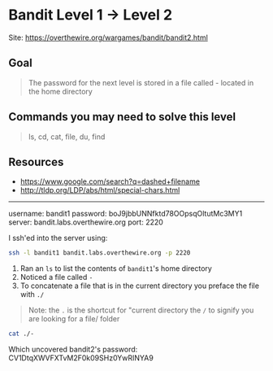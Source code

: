 # Bandit Level 1 → Level 2

Site: https://overthewire.org/wargames/bandit/bandit2.html
## Goal
> The password for the next level is stored in a file called - located in the home directory

## Commands you may need to solve this level
> ls, cd, cat, file, du, find

## Resources
* https://www.google.com/search?q=dashed+filename
* http://tldp.org/LDP/abs/html/special-chars.html
-----------------

username: bandit1
password: boJ9jbbUNNfktd78OOpsqOltutMc3MY1
server: bandit.labs.overthewire.org
port: 2220

I ssh'ed into the server using:
```bash
ssh -l bandit1 bandit.labs.overthewire.org -p 2220
```

1. Ran an `ls` to list the contents of `bandit1`'s home directory
2. Noticed a file called `-`
3. To concatenate a file that is in the current directory you preface the file with `./`
> Note:
> the `.` is the shortcut for "current directory
> the `/` to signify you are looking for a file/ folder
```bash
cat ./-
```
Which uncovered bandit2's password: CV1DtqXWVFXTvM2F0k09SHz0YwRINYA9
